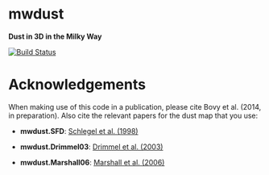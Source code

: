 mwdust
======

**Dust in 3D in the Milky Way**

[![Build Status](https://travis-ci.org/jobovy/mwdust.png?branch=master)](https://travis-ci.org/jobovy/mwdust)

Acknowledgements
=================

When making use of this code in a publication, please cite Bovy et
al. (2014, in preparation). Also cite the relevant papers for the dust
map that you use:

* **mwdust.SFD**: [Schlegel et al. (1998)](http://adsabs.harvard.edu/abs/1998ApJ...500..525S)

* **mwdust.Drimmel03**: [Drimmel et al. (2003)](http://adsabs.harvard.edu/abs/2003A%26A...409..205D)

* **mwdust.Marshall06**: [Marshall et al. (2006)](http://adsabs.harvard.edu/abs/2006A%26A...453..635M)
